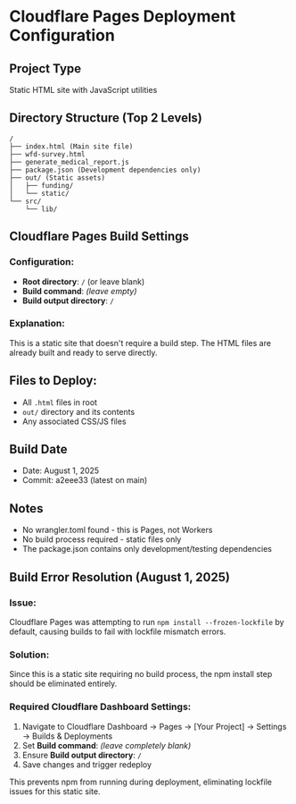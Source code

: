 # Cloudflare Pages Deployment Configuration

## Project Type
Static HTML site with JavaScript utilities

## Directory Structure (Top 2 Levels)
```
/
├── index.html (Main site file)
├── wfd-survey.html
├── generate_medical_report.js
├── package.json (Development dependencies only)
├── out/ (Static assets)
│   ├── funding/
│   └── static/
└── src/
    └── lib/
```

## Cloudflare Pages Build Settings

### Configuration:
- **Root directory**: `/` (or leave blank)
- **Build command**: *(leave empty)*
- **Build output directory**: `/`

### Explanation:
This is a static site that doesn't require a build step. The HTML files are already built and ready to serve directly.

## Files to Deploy:
- All `.html` files in root
- `out/` directory and its contents
- Any associated CSS/JS files

## Build Date
- Date: August 1, 2025
- Commit: a2eee33 (latest on main)

## Notes
- No wrangler.toml found - this is Pages, not Workers
- No build process required - static files only
- The package.json contains only development/testing dependencies

## Build Error Resolution (August 1, 2025)

### Issue:
Cloudflare Pages was attempting to run `npm install --frozen-lockfile` by default, causing builds to fail with lockfile mismatch errors.

### Solution:
Since this is a static site requiring no build process, the npm install step should be eliminated entirely.

### Required Cloudflare Dashboard Settings:
1. Navigate to Cloudflare Dashboard → Pages → [Your Project] → Settings → Builds & Deployments
2. Set **Build command**: *(leave completely blank)*
3. Ensure **Build output directory**: `/`
4. Save changes and trigger redeploy

This prevents npm from running during deployment, eliminating lockfile issues for this static site.

